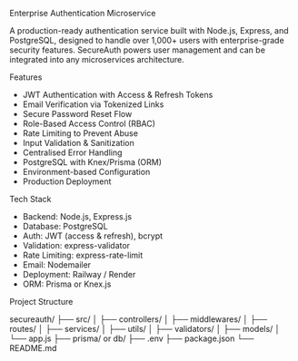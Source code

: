 Enterprise Authentication Microservice

A production-ready authentication service built with Node.js, Express, and PostgreSQL, designed to handle over 1,000+ users with enterprise-grade security features. SecureAuth powers user management and can be integrated into any microservices architecture.



Features

- JWT Authentication with Access & Refresh Tokens
-  Email Verification via Tokenized Links
-  Secure Password Reset Flow
-  Role-Based Access Control (RBAC)
-  Rate Limiting to Prevent Abuse
-  Input Validation & Sanitization
-  Centralised Error Handling
-  PostgreSQL with Knex/Prisma (ORM)
-  Environment-based Configuration
-  Production Deployment



 Tech Stack

- Backend: Node.js, Express.js
- Database: PostgreSQL
- Auth: JWT (access & refresh), bcrypt
- Validation: express-validator
- Rate Limiting: express-rate-limit
- Email: Nodemailer
- Deployment: Railway / Render
- ORM: Prisma or Knex.js


Project Structure

secureauth/
├── src/
│ ├── controllers/
│ ├── middlewares/
│ ├── routes/
│ ├── services/
│ ├── utils/
│ ├── validators/
│ ├── models/
│ └── app.js
├── prisma/ or db/
├── .env
├── package.json
└── README.md

